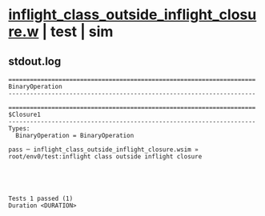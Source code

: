 # [inflight_class_outside_inflight_closure.w](../../../../../examples/tests/valid/inflight_class_outside_inflight_closure.w) | test | sim

## stdout.log
```log
=====================================================================
BinaryOperation
---------------------------------------------------------------------

=====================================================================
$Closure1
---------------------------------------------------------------------
Types:
  BinaryOperation = BinaryOperation

pass ─ inflight_class_outside_inflight_closure.wsim » root/env0/test:inflight class outside inflight closure
 




Tests 1 passed (1) 
Duration <DURATION>

```

